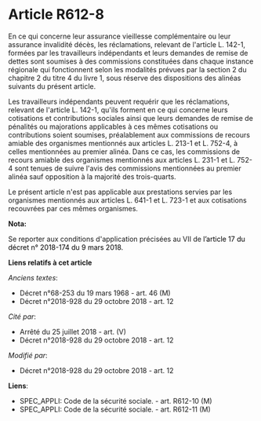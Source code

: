 # Article R612-8

En ce qui concerne leur assurance vieillesse complémentaire ou leur assurance invalidité décès, les réclamations, relevant de
l'article L. 142-1, formées par les travailleurs indépendants et leurs demandes de remise de dettes sont soumises à des
commissions constituées dans chaque instance régionale qui fonctionnent selon les modalités prévues par la section 2 du
chapitre 2 du titre 4 du livre 1, sous réserve des dispositions des alinéas suivants du présent article.

Les travailleurs indépendants peuvent requérir que les réclamations, relevant de l'article L. 142-1, qu'ils forment en ce qui
concerne leurs cotisations et contributions sociales ainsi que leurs demandes de remise de pénalités ou majorations
applicables à ces mêmes cotisations ou contributions soient soumises, préalablement aux commissions de recours amiable des
organismes mentionnés aux articles L. 213-1 et L. 752-4, à celles mentionnées au premier alinéa. Dans ce cas, les commissions
de recours amiable des organismes mentionnés aux articles L. 231-1 et L. 752-4 sont tenues de suivre l'avis des commissions
mentionnées au premier alinéa sauf opposition à la majorité des trois-quarts.

Le présent article n'est pas applicable aux prestations servies par les organismes mentionnés aux articles L. 641-1 et L.
723-1 et aux cotisations recouvrées par ces mêmes organismes.

**Nota:**

Se reporter aux conditions d'application précisées au VII de 
  <font color="#000000">l’article 17 du décret n° 2018-174 du 9 mars 2018.</font>

**Liens relatifs à cet article**

_Anciens textes_:

  - Décret n°68-253 du 19 mars 1968 - art. 46 (M)
  - Décret n°2018-928 du 29 octobre 2018 - art. 12

_Cité par_:

  - Arrêté du 25 juillet 2018 - art. (V)
  - Décret n°2018-928 du 29 octobre 2018 - art. 12

_Modifié par_:

  - Décret n°2018-928 du 29 octobre 2018 - art. 12

**Liens**:

  - SPEC_APPLI: Code de la sécurité sociale. - art. R612-10 (M)
  - SPEC_APPLI: Code de la sécurité sociale. - art. R612-11 (M)

